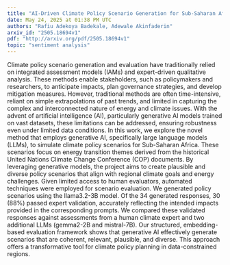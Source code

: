 ```yaml
---
title: "AI-Driven Climate Policy Scenario Generation for Sub-Saharan Africa"
date: May 24, 2025 at 01:38 PM UTC
authors: "Rafiu Adekoya Badekale, Adewale Akinfaderin"
arxiv_id: "2505.18694v1"
pdf: "http://arxiv.org/pdf/2505.18694v1"
topic: "sentiment analysis"
---
```


Climate policy scenario generation and evaluation have traditionally relied on integrated assessment models (IAMs) and expert-driven qualitative analysis. These methods enable stakeholders, such as policymakers and researchers, to anticipate impacts, plan governance strategies, and develop mitigation measures. However, traditional methods are often time-intensive, reliant on simple extrapolations of past trends, and limited in capturing the complex and interconnected nature of energy and climate issues. With the advent of artificial intelligence (AI), particularly generative AI models trained on vast datasets, these limitations can be addressed, ensuring robustness even under limited data conditions. In this work, we explore the novel method that employs generative AI, specifically large language models (LLMs), to simulate climate policy scenarios for Sub-Saharan Africa. These scenarios focus on energy transition themes derived from the historical United Nations Climate Change Conference (COP) documents. By leveraging generative models, the project aims to create plausible and diverse policy scenarios that align with regional climate goals and energy challenges. Given limited access to human evaluators, automated techniques were employed for scenario evaluation. We generated policy scenarios using the llama3.2-3B model. Of the 34 generated responses, 30 (88%) passed expert validation, accurately reflecting the intended impacts provided in the corresponding prompts. We compared these validated responses against assessments from a human climate expert and two additional LLMs (gemma2-2B and mistral-7B). Our structured, embedding-based evaluation framework shows that generative AI effectively generate scenarios that are coherent, relevant, plausible, and diverse. This approach offers a transformative tool for climate policy planning in data-constrained regions.
